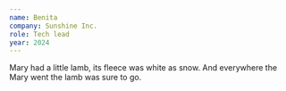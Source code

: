 ```yaml
---
name: Benita
company: Sunshine Inc.
role: Tech lead
year: 2024
---
```


Mary had a little lamb, its fleece was white as snow. And everywhere the Mary went the lamb was sure to go.

